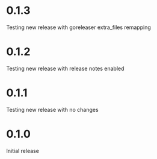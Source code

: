 # 0.1.3

Testing new release with goreleaser extra_files remapping

# 0.1.2

Testing new release with release notes enabled

# 0.1.1

Testing new release with no changes

# 0.1.0

Initial release
